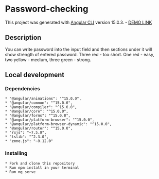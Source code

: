 # Password-checking

This project was generated with [Angular CLI](https://github.com/angular/angular-cli) version 15.0.3. - [DEMO LINK](https://artem-musii.github.io/password-checking/)

## Description
You can write password into the input field and then sections under it will show strength of entered password.
Three red - too short. One red - easy, two yellow - medium, three green - strong.

## Local development
  ### Dependencies
    * "@angular/animations": "^15.0.0",
    * "@angular/common": "^15.0.0",
    * "@angular/compiler": "^15.0.0",
    * "@angular/core": "^15.0.0",
    * "@angular/forms": "^15.0.0",
    * "@angular/platform-browser": "^15.0.0",
    * "@angular/platform-browser-dynamic": "^15.0.0",
    * "@angular/router": "^15.0.0",
    * "rxjs": "~7.5.0",
    * "tslib": "^2.3.0",
    * "zone.js": "~0.12.0"
    
  ### Installing
    * Fork and clone this repository
    * Run npm install in your terminal
    * Run ng serve
